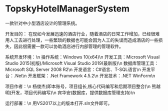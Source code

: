 # TopskyHotelManagerSystem
一款针对中小型酒店设计的管理系统。

开发目的：
在现如今发展迅速的酒店行业，随着酒店的日常工作增加，已经很难用人工去进行处理，一些繁琐的数据也可能会因为人工的失误而造成酒店的一些损失，因此很需要一款可以协助酒店进行内部管理的管理软件。

系统开发环境：\n
操作系统：Windows 10(x64)\n
开发工具：Microsoft Visual Studio 2015(初版)/Microsoft Visual Studio 2019(最新版)\n
数据库管理工具：Microsoft SQL Server 2008 R2\n
开发语言：C#语言、T-SQL语言\n
开发平台：.Net\n
开发框架：.Net Framework 4.5.2\n
开发技术：.NET WinForm\n

项目作者：\n
杨俊杰(即本账号，项目组长,核心代码编写和后期项目整合)\n
熊越明(开发，项目代码编写)\n
宾华安(数据库，提供数据库管理支持)\n

运行部署：\n
用VS2017以上的版本打开.sln文件即可。